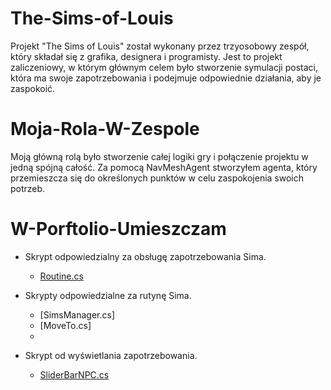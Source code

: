 # The-Sims-of-Louis

Projekt "The Sims of Louis" został wykonany przez trzyosobowy zespół, który składał się z grafika, designera i programisty. Jest to projekt zaliczeniowy, w którym głównym celem było stworzenie symulacji postaci, która ma swoje zapotrzebowania i podejmuje odpowiednie działania, aby je zaspokoić.

# Moja-Rola-W-Zespole

Moją główną rolą było stworzenie całej logiki gry i połączenie projektu w jedną spójną całość. Za pomocą NavMeshAgent stworzyłem agenta, który przemieszcza się do określonych punktów w celu zaspokojenia swoich potrzeb.

# W-Porftolio-Umieszczam

- Skrypt odpowiedzialny za obsługę zapotrzebowania Sima.
  - [Routine.cs](Scripts/ScriptableObjects/Routine.cs)

- Skrypty odpowiedzialne za rutynę Sima.
    - [SimsManager.cs]
    - [MoveTo.cs]
    - 
- Skrypt od wyświetlania zapotrzebowania.
    - [SliderBarNPC.cs](Scripts/Routine/SliderBarNPC.cs)
